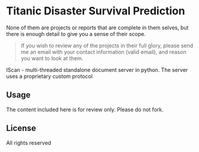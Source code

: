 # Titanic Disaster Survival Prediction

None of them are projects or reports 
that are complete in them selves, but there is enough detail to give you a sense of their scope.

> If you wish to review any of the projects in their full glory, please send me an email with your contact information (valid email), and reason you want to look at them. 


 IScan - multi-threaded standalone document server in python. The server uses a proprietary custom protocol 

 ## Usage ##
The content included here is for review only. Please do not fork.

## License ##
All rights reserved